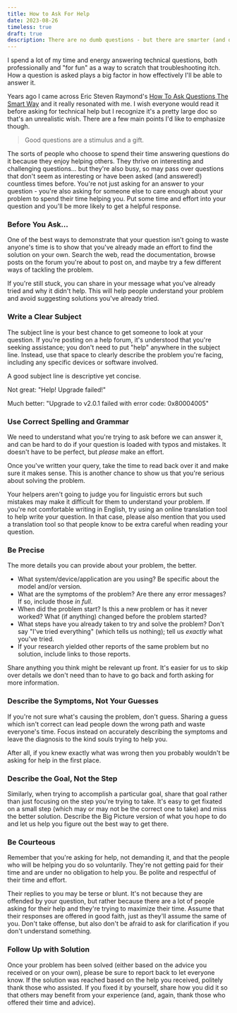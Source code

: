 ```yaml
---
title: How to Ask For Help
date: 2023-08-26
timeless: true
draft: true
description: There are no dumb questions - but there are smarter (and dumber) ways to ask them.
---
```

I spend a lot of my time and energy answering technical questions, both professionally and "for fun" as a way to scratch that troubleshooting itch. How a question is asked plays a big factor in how effectively I'll be able to answer it.

Years ago I came across Eric Steven Raymond's [How To Ask Questions The Smart Way](http://www.catb.org/~esr/faqs/smart-questions.html) and it really resonated with me. I wish everyone would read it before asking for technical help but I recognize it's a pretty large doc so that's an unrealistic wish. There are a few main points I'd like to emphasize though.

> Good questions are a stimulus and a gift.

The sorts of people who choose to spend their time answering questions do it because they enjoy helping others. They thrive on interesting and challenging questions... but they're also busy, so may pass over questions that don't seem as interesting or have been asked (and answered!) countless times before. You're not just asking for an answer to your question - you're also asking for someone else to care enough about your problem to spend their time helping you. Put some time and effort into your question and you'll be more likely to get a helpful response.

### Before You Ask...
One of the best ways to demonstrate that your question isn't going to waste anyone's time is to show that you've already made an effort to find the solution on your own. Search the web, read the documentation, browse posts on the forum you're about to post on, and maybe try a few different ways of tackling the problem.

If you're still stuck, you can share in your message what you've already tried and why it didn't help. This will help people understand your problem and avoid suggesting solutions you've already tried.

### Write a Clear Subject
The subject line is your best chance to get someone to look at your question. If you're posting on a help forum, it's understood that you're seeking assistance; you don't need to put "help" anywhere in the subject line. Instead, use that space to clearly describe the problem you're facing, including any specific devices or software involved.

A good subject line is descriptive yet concise.

Not great: "Help! Upgrade failed!"

Much better: "Upgrade to v2.0.1 failed with error code: 0x80004005"

### Use Correct Spelling and Grammar
We need to understand what you're trying to ask before we can answer it, and can be hard to do if your question is loaded with typos and mistakes. It doesn't have to be perfect, but *please* make an effort.

Once you've written your query, take the time to read back over it and make sure it makes sense. This is another chance to show us that you're serious about solving the problem.

Your helpers aren't going to judge you for linguistic errors but such mistakes may make it difficult for them to understand your problem. If you're not comfortable writing in English, try using an online translation tool to help write your question. In that case, please also mention that you used a translation tool so that people know to be extra careful when reading your question.

### Be Precise
The more details you can provide about your problem, the better.

- What system/device/application are you using? Be specific about the model and/or version.
- What are the symptoms of the problem? Are there any error messages? If so, include those *in full*.
- When did the problem start? Is this a new problem or has it never worked? What (if anything) changed before the problem started?
- What steps have you already taken to try and solve the problem? Don't say "I've tried everything" (which tells us nothing); tell us *exactly* what you've tried.
- If your research yielded other reports of the same problem but no solution, include links to those reports.

Share anything you think might be relevant up front. It's easier for us to skip over details we don't need than to have to go back and forth asking for more information.

### Describe the Symptoms, Not Your Guesses
If you're not sure what's causing the problem, don't guess. Sharing a guess which isn't correct can lead people down the wrong path and waste everyone's time. Focus instead on accurately describing the symptoms and leave the diagnosis to the kind souls trying to help you.

After all, if you knew exactly what was wrong then you probably wouldn't be asking for help in the first place.

### Describe the Goal, Not the Step
Similarly, when trying to accomplish a particular goal, share that goal rather than just focusing on the step you're trying to take. It's easy to get fixated on a small step (which may or may not be the correct one to take) and miss the better solution. Describe the Big Picture version of what you hope to do and let us help you figure out the best way to get there.

### Be Courteous
Remember that you're asking for help, not demanding it, and that the people who will be helping you do so voluntarily. They're not getting paid for their time and are under no obligation to help you. Be polite and respectful of their time and effort.

Their replies to you may be terse or blunt. It's not because they are offended by your question, but rather because there are a lot of people asking for their help and they're trying to maximize their time. Assume that their responses are offered in good faith, just as they'll assume the same of you. Don't take offense, but also don't be afraid to ask for clarification if you don't understand something.

### Follow Up with Solution
Once your problem has been solved (either based on the advice you received or on your own), please be sure to report back to let everyone know. If the solution was reached based on the help you received, politely thank those who assisted. If you fixed it by yourself, share how you did it so that others may benefit from your experience (and, again, thank those who offered their time and advice).


